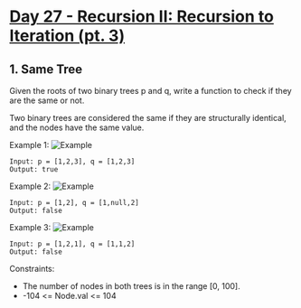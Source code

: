 #  [Day 27 - Recursion II: Recursion to Iteration (pt. 3)](https://leetcode.com/explore/learn/card/recursion-ii/503/recursion-to-iteration/2693/)

## 1. Same Tree

Given the roots of two binary trees p and q, write a function to check if they are the same or not.

Two binary trees are considered the same if they are structurally identical, and the nodes have the same value.

Example 1:
![Example](https://assets.leetcode.com/uploads/2020/12/20/ex1.jpg)

```
Input: p = [1,2,3], q = [1,2,3]
Output: true
```

Example 2:
![Example](https://assets.leetcode.com/uploads/2020/12/20/ex2.jpg)

```
Input: p = [1,2], q = [1,null,2]
Output: false
```

Example 3:
![Example](https://assets.leetcode.com/uploads/2020/12/20/ex3.jpg)

```
Input: p = [1,2,1], q = [1,1,2]
Output: false
```
Constraints:

* The number of nodes in both trees is in the range [0, 100].
* -104 <= Node.val <= 104

